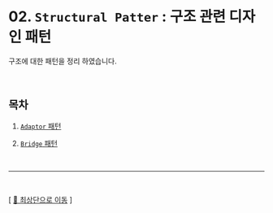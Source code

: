 # 02. ``Structural Patter`` : 구조 관련 디자인 패턴

구조에 대한 패턴을 정리 하였습니다.

<br/>

## 목차

1. [``Adaptor`` 패턴](https://github.com/Chocobe/-Study-DesignPatter/tree/master/src/_02_StructuralPattern/_02_01_Adapter)

2. [``Bridge`` 패턴](https://github.com/Chocobe/-Study-DesignPatter/tree/master/src/_02_StructuralPattern/_02_02_Bridge)



<br/>

<hr/><br/>



[ [🚀 최상단으로 이동](https://github.com/Chocobe/-Study-DesignPatter) ]
